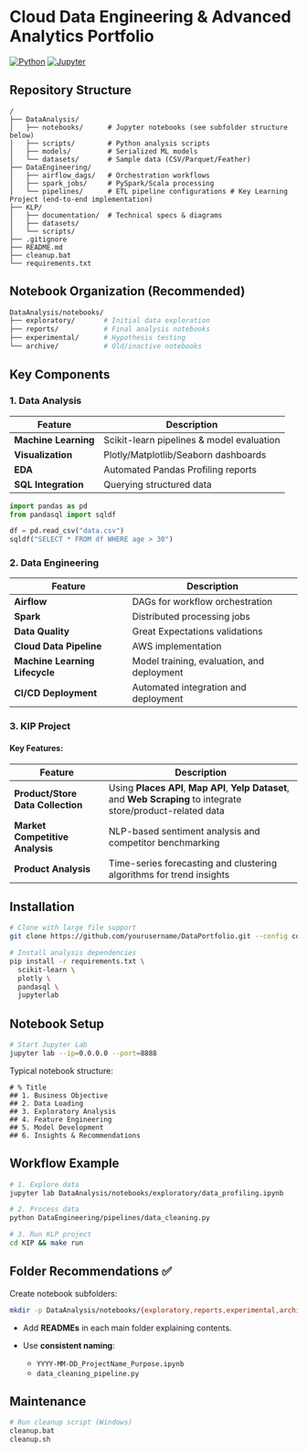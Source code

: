 # Cloud Data Engineering & Advanced Analytics Portfolio

[![Python](https://img.shields.io/badge/Python-3.8%2B-blue?logo=python)](https://www.python.org/)
[![Jupyter](https://img.shields.io/badge/Jupyter-F37626?logo=jupyter)](https://jupyter.org)

## Repository Structure

```
/
├── DataAnalysis/
│   ├── notebooks/      # Jupyter notebooks (see subfolder structure below)
│   ├── scripts/        # Python analysis scripts
│   ├── models/         # Serialized ML models
│   └── datasets/       # Sample data (CSV/Parquet/Feather)
├── DataEngineering/
│   ├── airflow_dags/   # Orchestration workflows
│   ├── spark_jobs/     # PySpark/Scala processing
│   └── pipelines/      # ETL pipeline configurations # Key Learning Project (end-to-end implementation)
├── KLP/                
│   ├── documentation/  # Technical specs & diagrams
│   ├── datasets/           
│   └── scripts/          
├── .gitignore
├── README.md
├── cleanup.bat
└── requirements.txt
```

## Notebook Organization (Recommended)

```bash
DataAnalysis/notebooks/
├── exploratory/       # Initial data exploration
├── reports/           # Final analysis notebooks
├── experimental/      # Hypothesis testing
└── archive/           # Old/inactive notebooks
```

## Key Components

### 1. Data Analysis

| Feature                | Description |
|------------------------|-------------|
| **Machine Learning**   | Scikit-learn pipelines & model evaluation |
| **Visualization**      | Plotly/Matplotlib/Seaborn dashboards |
| **EDA**               | Automated Pandas Profiling reports |
| **SQL Integration**    | Querying structured data |


```python
import pandas as pd
from pandasql import sqldf

df = pd.read_csv("data.csv")
sqldf("SELECT * FROM df WHERE age > 30")
```

### 2. Data Engineering

 Feature                        | Description |
|------------------------------|------------------------------|
| **Airflow**                  | DAGs for workflow orchestration |
| **Spark**                    | Distributed processing jobs |
| **Data Quality**             | Great Expectations validations |
| **Cloud Data Pipeline**         | AWS implementation |
| **Machine Learning Lifecycle**  | Model training, evaluation, and deployment |
| **CI/CD Deployment**            | Automated integration and deployment |

### 3. KIP Project
#### Key Features:

| Feature                        | Description |
|---------------------------------|-------------|
| **Product/Store Data Collection** | Using **Places API**, **Map API**, **Yelp Dataset**, and **Web Scraping** to integrate store/product-related data |
| **Market Competitive Analysis** | NLP-based sentiment analysis and competitor benchmarking |
| **Product Analysis**            | Time-series forecasting and clustering algorithms for trend insights |


## Installation

```bash
# Clone with large file support
git clone https://github.com/yourusername/DataPortfolio.git --config core.longpaths=true

# Install analysis dependencies
pip install -r requirements.txt \
  scikit-learn \
  plotly \
  pandasql \
  jupyterlab
```

## Notebook Setup

```bash
# Start Jupyter Lab
jupyter lab --ip=0.0.0.0 --port=8888
```

Typical notebook structure:

```
# % Title
## 1. Business Objective
## 2. Data Loading
## 3. Exploratory Analysis
## 4. Feature Engineering
## 5. Model Development
## 6. Insights & Recommendations
```

## Workflow Example

```bash
# 1. Explore data
jupyter lab DataAnalysis/notebooks/exploratory/data_profiling.ipynb

# 2. Process data
python DataEngineering/pipelines/data_cleaning.py

# 3. Run KLP project
cd KIP && make run
```

## Folder Recommendations ✅

Create notebook subfolders:

```bash
mkdir -p DataAnalysis/notebooks/{exploratory,reports,experimental,archive}
```

- Add **READMEs** in each main folder explaining contents.
- Use **consistent naming**:

  - `YYYY-MM-DD_ProjectName_Purpose.ipynb`
  - `data_cleaning_pipeline.py`

## Maintenance

```bash
# Run cleanup script (Windows)
cleanup.bat
cleanup.sh

```

